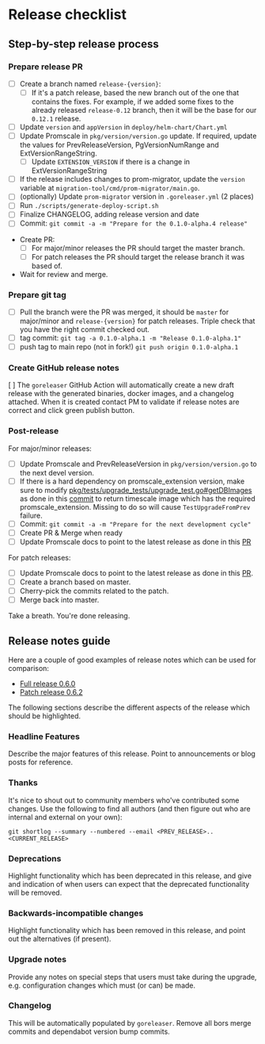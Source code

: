# Release checklist

## Step-by-step release process

### Prepare release PR
  - [ ] Create a branch named `release-{version}`:
    - [ ] If it's a patch release, based the new branch out of the one that
      contains the fixes. For example, if we added some fixes to the already
      released `release-0.12` branch, then it will be the base for our `0.12.1`
      release.
  - [ ] Update `version` and `appVersion` in `deploy/helm-chart/Chart.yml`
  - [ ] Update Promscale in `pkg/version/version.go` update. If required, update
    the values for PrevReleaseVersion, PgVersionNumRange and
    ExtVersionRangeString.
    - [ ] Update `EXTENSION_VERSION` if there is a change in ExtVersionRangeString
  - [ ] If the release includes changes to prom-migrator, update the `version`
    variable at `migration-tool/cmd/prom-migrator/main.go`.
  - [ ] (optionally) Update `prom-migrator` version in `.goreleaser.yml` (2 places)
  - [ ] Run `./scripts/generate-deploy-script.sh`
  - [ ] Finalize CHANGELOG, adding release version and date
  - [ ] Commit: `git commit -a -m "Prepare for the 0.1.0-alpha.4 release"`
  - Create PR:
    - [ ] For major/minor releases the PR should target the master branch.
    - [ ] For patch releases the PR should target the release branch it was
      based of.
  - Wait for review and merge.

### Prepare git tag
  - [ ] Pull the branch were the PR was merged, it should be `master` for
    major/minor and `release-{version}` for patch releases. Triple check that
    you have the right commit checked out.
  - [ ] tag commit: `git tag -a 0.1.0-alpha.1 -m "Release 0.1.0-alpha.1"`
  - [ ] push tag to main repo (not in fork!) `git push origin 0.1.0-alpha.1`

### Create GitHub release notes

[ ] The `goreleaser` GitHub Action will automatically create a new draft release with the generated binaries, docker images, and a changelog attached. When it is created contact PM to validate if release notes are correct and click green publish button.

### Post-release

For major/minor releases:

 - [ ] Update Promscale and PrevReleaseVersion in `pkg/version/version.go` to the
   next devel version.
 - [ ] If there is a hard dependency on promscale_extension version, make sure to modify [pkg/tests/upgrade_tests/upgrade_test.go#getDBImages](https://github.com/timescale/promscale/blob/master/pkg/tests/upgrade_tests/upgrade_test.go#L89-L92) as done in this [commit](https://github.com/timescale/promscale/pull/1516/commits/6e2434d51dfd3e91505049a2828add3266f3e0f8#diff-6343d0a8cf4936b8f948769738eef8b0624d15d13ccc0a53b457e4f5c53b14e6R90-R94) to return timescale image which has the required promscale_extension. Missing to do so will cause `TestUpgradeFromPrev` failure.
 - [ ] Commit: `git commit -a -m "Prepare for the next development cycle"`
 - [ ] Create PR & Merge when ready
 - [ ] Update Promscale docs to point to the latest release as done in this [PR](https://github.com/timescale/docs/pull/1075)

For patch releases:

 - [ ] Update Promscale docs to point to the latest release as done in this
   [PR](https://github.com/timescale/docs/pull/1075).
 - [ ] Create a branch based on master.
 - [ ] Cherry-pick the commits related to the patch.
 - [ ] Merge back into master.

Take a breath. You're done releasing.

## Release notes guide

Here are a couple of good examples of release notes which can be used for comparison:
- [Full release 0.6.0](https://github.com/timescale/promscale/releases/tag/0.6.0)
- [Patch release 0.6.2](https://github.com/timescale/promscale/releases/tag/0.6.2)

The following sections describe the different aspects of the release which should be highlighted.

### Headline Features

Describe the major features of this release. Point to announcements or blog posts for reference.

### Thanks

It's nice to shout out to community members who've contributed some changes. Use the following to find all authors (and then figure out who are internal and external on your own):

```
git shortlog --summary --numbered --email <PREV_RELEASE>..<CURRENT_RELEASE>
```

### Deprecations

Highlight functionality which has been deprecated in this release, and give and indication of when users can expect that the deprecated functionality will be removed.

### Backwards-incompatible changes

Highlight functionality which has been removed in this release, and point out the alternatives (if present).

### Upgrade notes

Provide any notes on special steps that users must take during the upgrade, e.g. configuration changes which must (or can) be made.

### Changelog

This will be automatically populated by `goreleaser`. Remove all bors merge commits and dependabot version bump commits.
